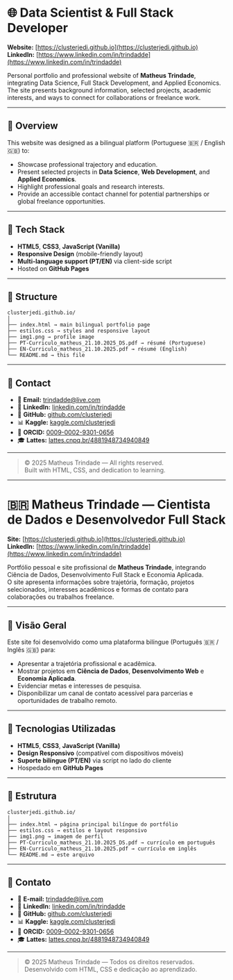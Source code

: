 # 🌐 Data Scientist & Full Stack Developer

**Website:** [https://clusterjedi.github.io](https://clusterjedi.github.io)  
**LinkedIn:** [https://www.linkedin.com/in/trindadde](https://www.linkedin.com/in/trindadde)

Personal portfolio and professional website of **Matheus Trindade**, integrating Data Science, Full Stack Development, and Applied Economics.  
The site presents background information, selected projects, academic interests, and ways to connect for collaborations or freelance work.

---

## 🧠 Overview

This website was designed as a bilingual platform (Portuguese 🇧🇷 / English 🇬🇧) to:

- Showcase professional trajectory and education.  
- Present selected projects in **Data Science**, **Web Development**, and **Applied Economics**.  
- Highlight professional goals and research interests.  
- Provide an accessible contact channel for potential partnerships or global freelance opportunities.

---

## 🧰 Tech Stack

- **HTML5**, **CSS3**, **JavaScript (Vanilla)**
- **Responsive Design** (mobile-friendly layout)
- **Multi-language support (PT/EN)** via client-side script
- Hosted on **GitHub Pages**

---

## 🧩 Structure
```text
clusterjedi.github.io/
│
├── index.html → main bilingual portfolio page
├── estilos.css → styles and responsive layout
├── img1.png → profile image
├── PT-Curriculo_matheus_21.10.2025_DS.pdf → résumé (Portuguese)
├── EN-Curriculo_matheus_21.10.2025.pdf → résumé (English)
└── README.md → this file
```

---

## 🧭 Contact

- 📧 **Email:** [trindadde@live.com](mailto:trindadde@live.com)  
- 💼 **LinkedIn:** [linkedin.com/in/trindadde](https://www.linkedin.com/in/trindadde)  
- 🧮 **GitHub:** [github.com/clusterjedi](https://github.com/clusterjedi)  
- 📊 **Kaggle:** [kaggle.com/clusterjedi](https://kaggle.com/clusterjedi)  
- 🔬 **ORCID:** [0009-0002-9301-0656](https://orcid.org/0009-0002-9301-0656)  
- 🎓 **Lattes:** [lattes.cnpq.br/4881948734940849](http://lattes.cnpq.br/4881948734940849)

---

> © 2025 Matheus Trindade — All rights reserved.  
> Built with HTML, CSS, and dedication to learning.

---

# 🇧🇷 Matheus Trindade — Cientista de Dados e Desenvolvedor Full Stack

**Site:** [https://clusterjedi.github.io](https://clusterjedi.github.io)  
**LinkedIn:** [https://www.linkedin.com/in/trindadde](https://www.linkedin.com/in/trindadde)

Portfólio pessoal e site profissional de **Matheus Trindade**, integrando Ciência de Dados, Desenvolvimento Full Stack e Economia Aplicada.  
O site apresenta informações sobre trajetória, formação, projetos selecionados, interesses acadêmicos e formas de contato para colaborações ou trabalhos freelance.

---

## 🧠 Visão Geral

Este site foi desenvolvido como uma plataforma bilíngue (Português 🇧🇷 / Inglês 🇬🇧) para:

- Apresentar a trajetória profissional e acadêmica.  
- Mostrar projetos em **Ciência de Dados**, **Desenvolvimento Web** e **Economia Aplicada**.  
- Evidenciar metas e interesses de pesquisa.  
- Disponibilizar um canal de contato acessível para parcerias e oportunidades de trabalho remoto.

---

## 🧰 Tecnologias Utilizadas

- **HTML5**, **CSS3**, **JavaScript (Vanilla)**  
- **Design Responsivo** (compatível com dispositivos móveis)  
- **Suporte bilíngue (PT/EN)** via script no lado do cliente  
- Hospedado em **GitHub Pages**

---

## 🧩 Estrutura
```text
clusterjedi.github.io/
│
├── index.html → página principal bilíngue do portfólio
├── estilos.css → estilos e layout responsivo
├── img1.png → imagem de perfil
├── PT-Curriculo_matheus_21.10.2025_DS.pdf → currículo em português
├── EN-Curriculo_matheus_21.10.2025.pdf → currículo em inglês
└── README.md → este arquivo
```

---

## 🧭 Contato

- 📧 **E-mail:** [trindadde@live.com](mailto:trindadde@live.com)  
- 💼 **LinkedIn:** [linkedin.com/in/trindadde](https://www.linkedin.com/in/trindadde)  
- 🧮 **GitHub:** [github.com/clusterjedi](https://github.com/clusterjedi)  
- 📊 **Kaggle:** [kaggle.com/clusterjedi](https://kaggle.com/clusterjedi)  
- 🔬 **ORCID:** [0009-0002-9301-0656](https://orcid.org/0009-0002-9301-0656)  
- 🎓 **Lattes:** [lattes.cnpq.br/4881948734940849](http://lattes.cnpq.br/4881948734940849)

---

> © 2025 Matheus Trindade — Todos os direitos reservados.  
> Desenvolvido com HTML, CSS e dedicação ao aprendizado.
